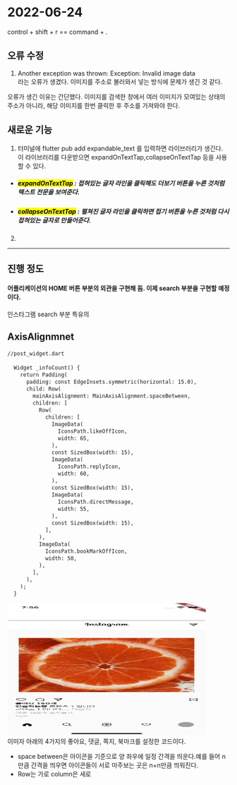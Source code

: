 2022-06-24
==========

control + shift + r == command + .

## 오류 수정 

1. Another exception was thrown: Exception: Invalid image data   
라는 오류가 생겼다. 이미지를 주소로 불러와서 넣는 방식에 문제가 생긴 것 같다. 

오류가 생긴 이유는 간단했다. 이미지를 검색한 창에서 여러 이미지가 모여있는 상태의 주소가 아니라, 해당 이미지를 한번 클릭한 후 주소를 가져와야 한다.

## 새로운 기능
1. 터미널에 flutter pub add expandable_text 를 입력하면 라이브러리가 생긴다. 이 라이브러리를 다운받으면 expandOnTextTap,collapseOnTextTap 등을 사용할 수 있다.   
- ##### <mark>**expandOnTextTap</mark> : 접혀있는 글자 라인을 클릭해도 더보기 버튼을 누른 것처럼 텍스트 전문을 보여준다.**   
- ##### <mark>**collapseOnTextTap</mark> : 펼쳐진 글자 라인을 클릭하면 접기 버튼을 누른 것처럼 다시 접혀있는 글자로 만들어준다.**

2. 

________

## 진행 정도
#### 어플리케이션의 HOME 버튼 부분의 외관을 구현해 둠. 이제 search 부분을 구현할 예정이다.

인스타그램 search 부분 특유의  

## AxisAlignmnet 


```
//post_widget.dart

  Widget _infoCount() {
    return Padding(
      padding: const EdgeInsets.symmetric(horizontal: 15.0),
      child: Row(
        mainAxisAlignment: MainAxisAlignment.spaceBetween, 
        children: [
          Row(
            children: [
              ImageData(
                IconsPath.likeOffIcon,
                width: 65,
              ),
              const SizedBox(width: 15),
              ImageData(
                IconsPath.replyIcon,
                width: 60,
              ),
              const SizedBox(width: 15),
              ImageData(
                IconsPath.directMessage,
                width: 55,
              ),
              const SizedBox(width: 15),
            ],
          ),
          ImageData(
            IconsPath.bookMarkOffIcon,
            width: 50,
          ),
        ],
      ),
    );
  }
```

<img src="./Simulator%20Screen%20Shot%20-%20iPhone%2013%20mini%20-%202022-06-27%20at%2019.56.33.png" width="450px" height="300px" title="px(픽셀) 크기 설정" alt="spaceBetween 사용예시"></img>  
이미자 아래의 4가지의 좋아요, 댓글, 쪽지, 북마크를 설정한 코드이다.
- space between은 아이콘을 기준으로 양 좌우에 일정 간격을 띄운다.예를 들어 n 만큼 간격을 띄우면 아이콘들이 서로 마주보는 곳은 n+n만큼 띄워진다. 
- Row는 가로 column은 세로